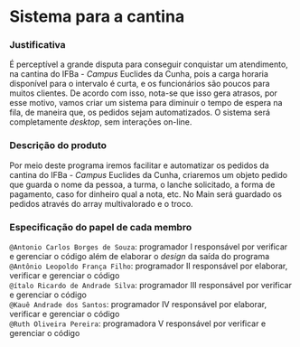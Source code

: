 # Sistema para a cantina

### Justificativa
É perceptível a grande disputa para conseguir conquistar um atendimento, na cantina do IFBa - _Campus_ Euclides da Cunha, pois a carga horaria disponível para o intervalo é curta, e os funcionários são poucos para muitos clientes. De acordo com isso, nota-se que isso gera atrasos, por esse motivo, vamos criar um sistema para diminuir o tempo de espera na fila, de maneira que, os pedidos sejam automatizados. O sistema será completamente _desktop_, sem interações on-line. 

### Descrição do produto
Por meio deste programa iremos facilitar e automatizar os pedidos da cantina do IFBa - _Campus_ Euclides da Cunha, criaremos um objeto pedido que guarda o nome da pessoa, a turma, o lanche solicitado, a forma de pagamento, caso for dinheiro qual a nota, etc.
No Main será guardado os pedidos através do array multivalorado e o troco.
### Especificação do papel de cada membro

`@Antonio Carlos Borges de Souza`: programador I responsável por verificar e gerenciar o código além de elaborar o _design_ da saída do programa</br>
`@Antônio Leopoldo França Filho`: programador II responsável por elaborar, verificar e gerenciar o código</br>
`@ítalo Ricardo de Andrade Silva`: programador III responsável por verificar e gerenciar o código</br>
`@Kauê Andrade dos Santos`: programador IV responsável por elaborar, verificar e gerenciar o código</br>
`@Ruth Oliveira Pereira`: programadora V responsável por verificar e gerenciar o código</br>
